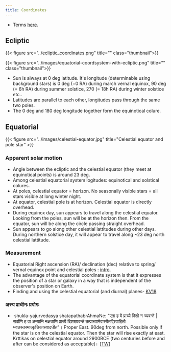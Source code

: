 ```yaml
---
title: Coordinates
---
```


- Terms [here](http://www.physics.csbsju.edu/astro/terms.html).

## Ecliptic 

{{< figure src="../ecliptic_coordinates.png" title="" class="thumbnail">}}

{{< figure src="../images/equatorial-coordsystem-with-ecliptic.png" title="" class="thumbnail">}}

- Sun is always at 0 deg latitude. It's longitude (determinable using background stars) is 0 deg (=0 RA) during march vernal equinox, 90 deg (= 6h RA) during summer solstice, 270 (= 18h RA) during winter solstice etc..
- Latitudes are parallel to each other, longitudes pass through the same two poles.
- The 0 deg and 180 deg longitude together form the equinotical colure.

## Equatorial
{{< figure src="../images/celestial-equator.jpg" title="Celestial equator and pole star" >}}




### Apparent solar motion
- Angle between the ecliptic and the celestial equator (they meet at equinotical points) is around 23 deg.
- Among celestial equatorial system logitudes: equinotical and solstical colures.
- At poles, celestial equator = horizon. No seasonally visible stars = all stars visible at long winter night.
- At equator, celestial pole is at horizon.  Celestial equator is directly overhead.
- During equinox day, sun appears to travel along the celestial equator.  Looking from the poles, sun will be at the horizon then. From the equator, sun will be along the circle passing straight overhead.
- Sun appears to go along other celestial lattitudes during other days. During northern solstice day, it will appear to travel along ~23 deg north celestial lattitude.

### Measurement
- Equatorial Right ascension (RA)/ declination (dec) relative to spring/ vernal equinox point and celestial poles : [intro](https://lco.global/spacebook/equatorial-coordinate-system/).
- The advantage of the equatorial coordinate system is that it expresses the position of a star or galaxy in a way that is independent of the observer's position on Earth.
- Finding and using the celestial equatorial (and diurnal) planes- [KV18](https://agnimaan.wordpress.com/2018/02/09/solar-plane-of-the-day/).

### अस्य प्राचीनः प्रयोगः
-  shukla-yajurvedasya shatapathabrAhmaNe: "एता ह वै प्राच्यै दिशो न च्यवन्ते | सर्वाणि ह वा अन्यानि नक्षत्राणि प्राच्यै दिशश्च्यवन्ते तत्प्राच्यामेवास्यैतद्दिश्याहितौ भवतस्तस्मात्कृत्तिकास्वादधीत"। Proper East. 90deg from north. Possible only if the star is on the celestial equator. Then the star will rise exactly at east. Krttikas on celestial equator around 2900BCE (two centuries before and after can be considered as acceptable)। \[[TW](https://twitter.com/agnimaan/status/984433779967082496)\]

